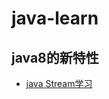 # java-learn

## java8的新特性
 * [java Stream学习](https://github.com/yueheng-li/java-learn/blob/master/Stream.md)
